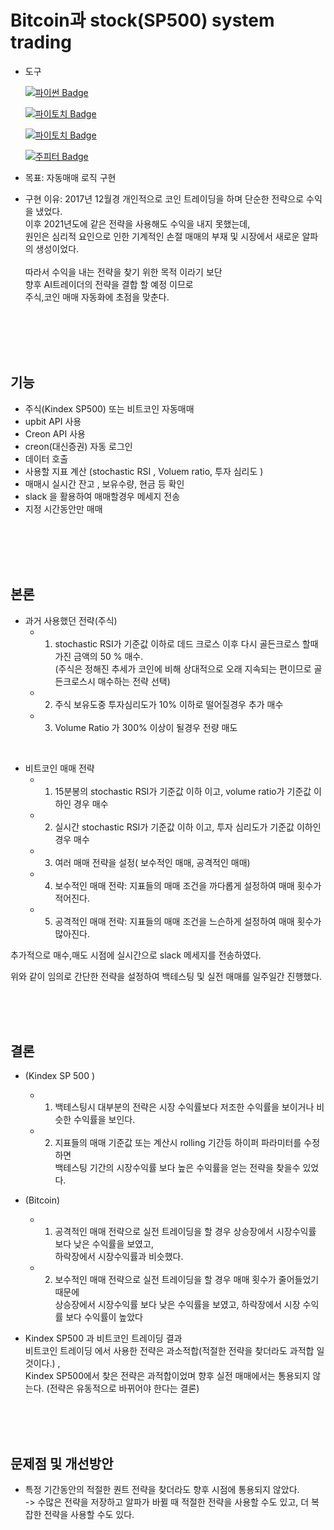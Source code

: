 # Bitcoin과 stock(SP500) system trading


- 도구

    [![파이썬 Badge](https://img.shields.io/badge/python-3776AB?style=flat-square&logo=python&logoColor=white&link=mailto:wjtls01@naver.com)](mailto:wjtls01@naver.com)

    [![파이토치 Badge](https://img.shields.io/badge/creonAPI-EE4C2C?style=flat-square&logo=pytorch&logoColor=white&link=mailto:wjtls01@naver.com)](mailto:wjtls01@naver.com)
    
    [![파이토치 Badge](https://img.shields.io/badge/UpbitAPI-EE4C2C?style=flat-square&logo=pytorch&logoColor=white&link=mailto:wjtls01@naver.com)](mailto:wjtls01@naver.com)

    [![주피터 Badge](https://img.shields.io/badge/jupyter-F37626?style=flat-square&logo=jupyter&logoColor=white&link=mailto:wjtls01@naver.com)](mailto:wjtls01@naver.com)

- 목표: 자동매매 로직 구현

- 구현 이유: 2017년 12월경 개인적으로 코인 트레이딩을 하며 단순한 전략으로 수익을 냈었다. <br/>
   이후 2021년도에 같은 전략을 사용해도 수익을 내지 못했는데, <br/>
   원인은 심리적 요인으로 인한 기계적인 손절 매매의 부재 및 시장에서 새로운 알파의 생성이었다.  <br/> <br/>
   따라서 수익을 내는 전략을 찾기 위한 목적 이라기 보단 <br/>
   향후 AI트레이더의 전략을 결합 할 예정 이므로 <br/>
   주식,코인 매매 자동화에 초점을 맞춘다.<br/>
  
<br/><br/><br/><br/>

## 기능
  - 주식(Kindex SP500) 또는 비트코인 자동매매
  - upbit API 사용
  - Creon API 사용
  - creon(대신증권) 자동 로그인
  - 데이터 호출
  - 사용할 지표 계산 (stochastic RSI , Voluem ratio, 투자 심리도 )
  - 매매시 실시간 잔고 , 보유수량, 현금 등 확인
  - slack 을 활용하여 매매할경우 메세지 전송
  - 지정 시간동안만 매매

  <br/><br/><br/><br/>

## 본론

  - 과거 사용했던 전략(주식)
    - 1. stochastic RSI가 기준값 이하로 데드 크로스 이후 다시 골든크로스 할때 가진 금액의 50 % 매수.<br/>
      (주식은 정해진 추세가 코인에 비해 상대적으로 오래 지속되는 편이므로 골든크로스시 매수하는 전략 선택)<br/>
    - 2. 주식 보유도중 투자심리도가 10% 이하로 떨어질경우 추가 매수<br/>
    - 3. Volume Ratio 가 300% 이상이 될경우 전량 매도<br/>
 <br/>

  - 비트코인 매매 전략
    - 1. 15분봉의 stochastic RSI가 기준값 이하 이고, volume ratio가 기준값 이하인 경우  매수
    - 2. 실시간 stochastic RSI가 기준값 이하 이고, 투자 심리도가 기준값 이하인 경우 매수
    - 3. 여러 매매 전략을 설정( 보수적인 매매, 공격적인 매매)
    - 4. 보수적인 매매 전략: 지표들의 매매 조건을 까다롭게 설정하여 매매 횟수가 적어진다.
    - 5. 공격적인 매매 전략: 지표들의 매매 조건을 느슨하게 설정하여 매매 횟수가 많아진다.
   
  추가적으로 매수,매도 시점에 실시간으로 slack 메세지를 전송하였다.
  
  위와 같이 임의로 간단한 전략을 설정하여 백테스팅 및 실전 매매를 일주일간 진행했다.

  <br/><br/><br/>

 
## 결론 
  - (Kindex SP 500 )
    - 1. 백테스팅시 대부분의 전략은 시장 수익률보다 저조한 수익률을 보이거나 비슷한 수익률을 보인다.
    - 2. 지표들의 매매 기준값 또는 계산시 rolling 기간등 하이퍼 파라미터를 수정하면<br/> 
         백테스팅 기간의 시장수익률 보다 높은 수익률을 얻는 전략을 찾을수 있었다.
    
  - (Bitcoin)
    - 1. 공격적인 매매 전략으로 실전 트레이딩을 할 경우 상승장에서 시장수익률 보다 낮은 수익률을 보였고,<br/> 
         하락장에서 시장수익률과 비슷했다.
    - 2. 보수적인 매매 전략으로 실전 트레이딩을 할 경우 매매 횟수가 줄어들었기 때문에 <br/> 
         상승장에서 시장수익률 보다 낮은 수익률을 보였고, 하락장에서 시장 수익률 보다 수익률이 높았다
         
  - Kindex SP500 과 비트코인 트레이딩 결과  <br/> 
    비트코인 트레이딩 에서 사용한 전략은 과소적합(적절한 전략을 찾더라도 과적합 일 것이다.) ,  <br/> 
    Kindex SP500에서 찾은 전략은 과적합이었며 향후 실전 매매에서는 통용되지 않는다. (전략은 유동적으로 바뀌어야 한다는 결론) 
    
         
  <br/><br/><br/>
  

## 문제점 및 개선방안

   - 특정 기간동안의 적절한 퀀트 전략을 찾더라도 향후 시점에 통용되지 않았다.<br/> 
     -> 수많은 전략을 저장하고 알파가 바뀔 때 적절한 전략을 사용할 수도 있고, 더 복잡한 전략을 사용할 수도 있다.
